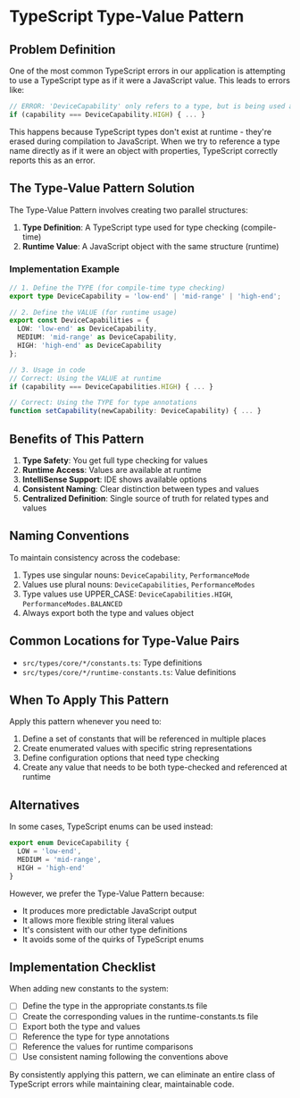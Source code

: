
# TypeScript Type-Value Pattern

## Problem Definition

One of the most common TypeScript errors in our application is attempting to use a TypeScript type as if it were a JavaScript value. This leads to errors like:

```typescript
// ERROR: 'DeviceCapability' only refers to a type, but is being used as a value here.
if (capability === DeviceCapability.HIGH) { ... }
```

This happens because TypeScript types don't exist at runtime - they're erased during compilation to JavaScript. When we try to reference a type name directly as if it were an object with properties, TypeScript correctly reports this as an error.

## The Type-Value Pattern Solution

The Type-Value Pattern involves creating two parallel structures:

1. **Type Definition**: A TypeScript type used for type checking (compile-time)
2. **Runtime Value**: A JavaScript object with the same structure (runtime)

### Implementation Example

```typescript
// 1. Define the TYPE (for compile-time type checking)
export type DeviceCapability = 'low-end' | 'mid-range' | 'high-end';

// 2. Define the VALUE (for runtime usage)
export const DeviceCapabilities = {
  LOW: 'low-end' as DeviceCapability,
  MEDIUM: 'mid-range' as DeviceCapability,
  HIGH: 'high-end' as DeviceCapability
};

// 3. Usage in code
// Correct: Using the VALUE at runtime
if (capability === DeviceCapabilities.HIGH) { ... }

// Correct: Using the TYPE for type annotations
function setCapability(newCapability: DeviceCapability) { ... }
```

## Benefits of This Pattern

1. **Type Safety**: You get full type checking for values
2. **Runtime Access**: Values are available at runtime
3. **IntelliSense Support**: IDE shows available options
4. **Consistent Naming**: Clear distinction between types and values
5. **Centralized Definition**: Single source of truth for related types and values

## Naming Conventions

To maintain consistency across the codebase:

1. Types use singular nouns: `DeviceCapability`, `PerformanceMode`
2. Values use plural nouns: `DeviceCapabilities`, `PerformanceModes`
3. Type values use UPPER_CASE: `DeviceCapabilities.HIGH`, `PerformanceModes.BALANCED`
4. Always export both the type and values object

## Common Locations for Type-Value Pairs

- `src/types/core/*/constants.ts`: Type definitions
- `src/types/core/*/runtime-constants.ts`: Value definitions

## When To Apply This Pattern

Apply this pattern whenever you need to:

1. Define a set of constants that will be referenced in multiple places
2. Create enumerated values with specific string representations
3. Define configuration options that need type checking
4. Create any value that needs to be both type-checked and referenced at runtime

## Alternatives

In some cases, TypeScript enums can be used instead:

```typescript
export enum DeviceCapability {
  LOW = 'low-end',
  MEDIUM = 'mid-range',
  HIGH = 'high-end'
}
```

However, we prefer the Type-Value Pattern because:
- It produces more predictable JavaScript output
- It allows more flexible string literal values
- It's consistent with our other type definitions
- It avoids some of the quirks of TypeScript enums

## Implementation Checklist

When adding new constants to the system:

- [ ] Define the type in the appropriate constants.ts file
- [ ] Create the corresponding values in the runtime-constants.ts file
- [ ] Export both the type and values
- [ ] Reference the type for type annotations
- [ ] Reference the values for runtime comparisons
- [ ] Use consistent naming following the conventions above

By consistently applying this pattern, we can eliminate an entire class of TypeScript errors while maintaining clear, maintainable code.
